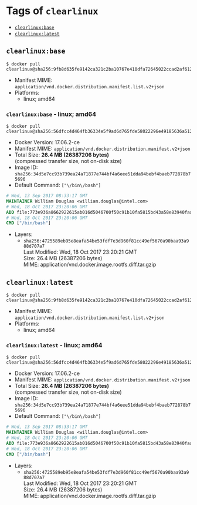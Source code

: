 <!-- THIS FILE IS GENERATED VIA './update-remote.sh' -->

# Tags of `clearlinux`

-	[`clearlinux:base`](#clearlinuxbase)
-	[`clearlinux:latest`](#clearlinuxlatest)

## `clearlinux:base`

```console
$ docker pull clearlinux@sha256:9fb8d635fe9142ca321c2ba10767e410dfa72645022ccad2af61298294d660ce
```

-	Manifest MIME: `application/vnd.docker.distribution.manifest.list.v2+json`
-	Platforms:
	-	linux; amd64

### `clearlinux:base` - linux; amd64

```console
$ docker pull clearlinux@sha256:56dfcc4d464fb36334e5f9ad6d765fde58022296e49185636a512c9857fa1a1c
```

-	Docker Version: 17.06.2-ce
-	Manifest MIME: `application/vnd.docker.distribution.manifest.v2+json`
-	Total Size: **26.4 MB (26387206 bytes)**  
	(compressed transfer size, not on-disk size)
-	Image ID: `sha256:34d5e7cc93b739ea24a71877e744bf4a6eee51dda94bebf4baeb772878b75696`
-	Default Command: `["\/bin\/bash"]`

```dockerfile
# Wed, 13 Sep 2017 08:33:17 GMT
MAINTAINER William Douglas <william.douglas@intel.com>
# Wed, 18 Oct 2017 23:20:06 GMT
ADD file:773e936a8662922615ab016d5046700f50c91b10fa5815bd43a58e83940faac5 in / 
# Wed, 18 Oct 2017 23:20:06 GMT
CMD ["/bin/bash"]
```

-	Layers:
	-	`sha256:4725589eb95e8eafa54be53fdf7e3d960f81cc49ef5670a90baa93a988d707a7`  
		Last Modified: Wed, 18 Oct 2017 23:20:21 GMT  
		Size: 26.4 MB (26387206 bytes)  
		MIME: application/vnd.docker.image.rootfs.diff.tar.gzip

## `clearlinux:latest`

```console
$ docker pull clearlinux@sha256:9fb8d635fe9142ca321c2ba10767e410dfa72645022ccad2af61298294d660ce
```

-	Manifest MIME: `application/vnd.docker.distribution.manifest.list.v2+json`
-	Platforms:
	-	linux; amd64

### `clearlinux:latest` - linux; amd64

```console
$ docker pull clearlinux@sha256:56dfcc4d464fb36334e5f9ad6d765fde58022296e49185636a512c9857fa1a1c
```

-	Docker Version: 17.06.2-ce
-	Manifest MIME: `application/vnd.docker.distribution.manifest.v2+json`
-	Total Size: **26.4 MB (26387206 bytes)**  
	(compressed transfer size, not on-disk size)
-	Image ID: `sha256:34d5e7cc93b739ea24a71877e744bf4a6eee51dda94bebf4baeb772878b75696`
-	Default Command: `["\/bin\/bash"]`

```dockerfile
# Wed, 13 Sep 2017 08:33:17 GMT
MAINTAINER William Douglas <william.douglas@intel.com>
# Wed, 18 Oct 2017 23:20:06 GMT
ADD file:773e936a8662922615ab016d5046700f50c91b10fa5815bd43a58e83940faac5 in / 
# Wed, 18 Oct 2017 23:20:06 GMT
CMD ["/bin/bash"]
```

-	Layers:
	-	`sha256:4725589eb95e8eafa54be53fdf7e3d960f81cc49ef5670a90baa93a988d707a7`  
		Last Modified: Wed, 18 Oct 2017 23:20:21 GMT  
		Size: 26.4 MB (26387206 bytes)  
		MIME: application/vnd.docker.image.rootfs.diff.tar.gzip
